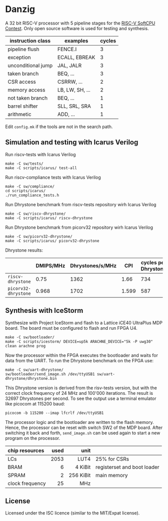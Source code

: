 # Danzig

A 32 bit RISC-V processor with 5 pipeline stages for the
[RISC-V SoftCPU Contest](https://riscv.org/2018contest/).
Only open source software is used for testing and synthesis.

| instruction class  | examples        | cycles |
| ------------------ | --------------- | ------ |
| pipeline flush     | FENCE.I         | 3      |
| exception          | ECALL, EBREAK   | 3      |
| unconditional jump | JAL, JALR       | 3      |
| taken branch       | BEQ, ...        | 3      |
| CSR access         | CSRRW, ...      | 2      |
| memory access      | LB, LW, SH, ... | 2      |
| not taken branch   | BEQ, ...        | 1      |
| barrel shifter     | SLL, SRL, SRA   | 1      |
| arithmetic         | ADD, ...        | 1      |



Edit `config.mk` if the tools are not in the search path.



Simulation and testing with Icarus Verilog
------------------------------------------

Run riscv-tests with Icarus Verilog

    make -C sw/tests/
    make -C scripts/icarus/ test-all

Run riscv-compliance tests with Icarus Verilog

    make -C sw/compliance/
    cd scripts/icarus/ 
    ./run_compliance_tests.h

Run Dhrystone benchmark from riscv-tests repository wirh Icarus Verilog

    make -C sw/riscv-dhrystone/
    make -C scripts/icarus/ riscv-dhrystone

Run Dhrystone benchmark from picorv32 repository wirh Icarus Verilog

    make -C sw/picorv32-dhrystone/
    make -C scripts/icarus/ picorv32-dhrystone

Dhrystone results:

|                      | DMIPS/MHz | Dhrystones/s/MHz | CPI   | cycles per Dhrystone |
| -------------------- | --------- | ---------------- | ----- | -------------------- |
| `riscv-dhrystone`    | 0.75      | 1362             | 1.66  | 734                  |
| `picorv32-dhrystone` | 0.968     | 1702             | 1.599 | 587                  |




Synthesis with IceStorm
-----------------------

Synthesize with Project IceStorm and flash to a Lattice iCE40 UltraPlus MDP board.
The board must be configured to flash and run FPGA U4.

    make -C sw/bootloader/
    make -C scripts/icestorm/ DEVICE=up5k ARACHNE_DEVICE="5k -P uwg30" clean arachne prog

Now the processor within the FPGA executes the bootloader and waits for data
from the UART. To run the Dhrystone benchmark on the FPGA use:

    make -C sw/uart-dhrystone/
    sw/bootloader/send_image.sh /dev/ttyUSB1 sw/uart-dhrystone/dhrystone.bin

This Dhrystone version is derived from the risv-tests version, but with the
correct clock frequency of 24 MHz and 100'000 iterations. The result is 32697
Dhrystones per second. To see the output use a terminal emulator like picocom
at 115200 baud:

    picocom -b 115200 --imap lfcrlf /dev/ttyUSB1

The processor logic and the bootloader are written to the flash memory. Hence, the
processor can be reset with switch SW2 of the MDP board. After switching it back and
forth, `send_image.sh` can be used again to start a new program on the processor.

| chip resources  | used | unit      |                             |
|:--------------- | ----:| ---------:|:--------------------------- |
| LCs             | 2053 |      LUT4 | 25% for CSRs                |
| BRAM            |    6 |   4 KiBit | registerset and boot loader |
| SPRAM           |    2 | 256 KiBit | main memory                 |
| clock frequency |   25 |       MHz |                             |



License
-------
Licensed under the ISC licence (similar to the MIT/Expat license).
